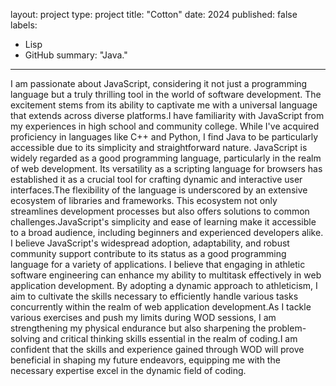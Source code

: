layout: project
type: project
title: "Cotton"
date: 2024
published: false
labels:
  - Lisp
  - GitHub
summary: "Java."
---
I am passionate about JavaScript, considering it not just a programming language but a
truly thrilling tool in the world of software development. The excitement stems from its ability to
captivate me with a universal language that extends across diverse platforms.I have familiarity
with JavaScript from my experiences in high school and community college. While I've acquired
proficiency in languages like C++ and Python, I find Java to be particularly accessible due to its
simplicity and straightforward nature.
JavaScript is widely regarded as a good programming language, particularly in the realm
of web development. Its versatility as a scripting language for browsers has established it as a
crucial tool for crafting dynamic and interactive user interfaces.The flexibility of the language is
underscored by an extensive ecosystem of libraries and frameworks. This ecosystem not only
streamlines development processes but also offers solutions to common challenges.JavaScript's
simplicity and ease of learning make it accessible to a broad audience, including beginners and
experienced developers alike. I believe JavaScript's widespread adoption, adaptability, and robust
community support contribute to its status as a good programming language for a variety of
applications.
I believe that engaging in athletic software engineering can enhance my ability to
multitask effectively in web application development. By adopting a dynamic approach to
athleticism, I aim to cultivate the skills necessary to efficiently handle various tasks concurrently
within the realm of web application development.As I tackle various exercises and push my
limits during WOD sessions, I am strengthening my physical endurance but also sharpening the
problem-solving and critical thinking skills essential in the realm of coding.I am confident that
the skills and experience gained through WOD will prove beneficial in shaping my future
endeavors, equipping me with the necessary expertise excel in the dynamic field of coding.


